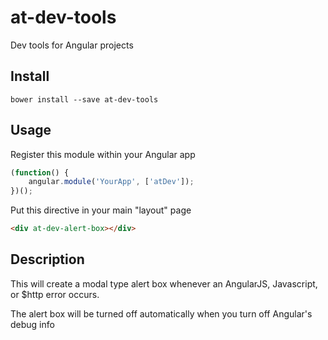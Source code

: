 # at-dev-tools
Dev tools for Angular projects

## Install

```
bower install --save at-dev-tools
```

## Usage

Register this module within your Angular app
```javascript
(function() {
	angular.module('YourApp', ['atDev']);
})();
```

Put this directive in your main "layout" page
```html
<div at-dev-alert-box></div>
```

## Description
This will create a modal type alert box whenever an AngularJS, Javascript, or $http error occurs.

The alert box will be turned off automatically when you turn off Angular's debug info